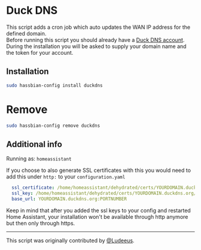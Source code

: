 # Duck DNS

This script adds a cron job which auto updates the WAN IP address for the
defined domain.  
Before running this script you should already have a
[Duck DNS account][duckdns]. During the installation you will be asked to
supply your domain name and the token for your account.

## Installation

```bash
sudo hassbian-config install duckdns
```

# Remove
```bash
sudo hassbian-config remove duckdns
```

## Additional info

Running as: `homeassistant`  

If you choose to also generate SSL certificates with this you would need to
add this under `http:` to your `configuration.yaml`

```yaml
  ssl_certificate: /home/homeassistant/dehydrated/certs/YOURDOMAIN.duckdns.org/fullchain.pem
  ssl_key: /home/homeassistant/dehydrated/certs/YOURDOMAIN.duckdns.org/privkey.pem
  base_url: YOURDOMAIN.duckdns.org:PORTNUMBER
```

Keep in mind that after you added the ssl keys to your config and restarted Home Assistant, your installation won't be available through http anymore but then only through https.

***

This script was originally contributed by [@Ludeeus][ludeeus].

<!--- Links --->
[duckdns]: http://www.duckdns.org
[ludeeus]: https://github.com/ludeeus
